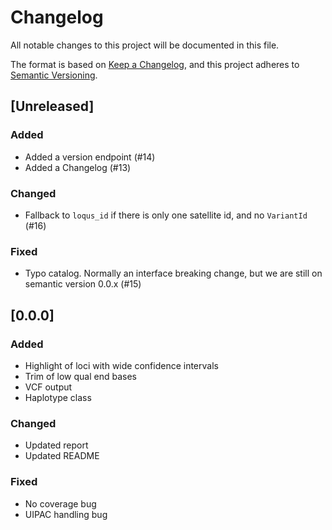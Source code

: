 # Changelog

All notable changes to this project will be documented in this file.

The format is based on [Keep a Changelog](https://keepachangelog.com/en/1.1.0/),
and this project adheres to [Semantic Versioning](https://semver.org/spec/v2.0.0.html).
    
## [Unreleased]
### Added
- Added a version endpoint (#14)
- Added a Changelog (#13)
### Changed
- Fallback to `loqus_id` if there is only one satellite id, and no `VariantId` (#16)
### Fixed
- Typo catalog. Normally an interface breaking change, but we are still on semantic version 0.0.x (#15)

## [0.0.0]
### Added 
- Highlight of loci with wide confidence intervals
- Trim of low qual end bases
- VCF output
- Haplotype class
### Changed
- Updated report
- Updated README
### Fixed
- No coverage bug
- UIPAC handling bug